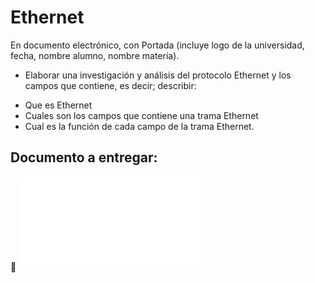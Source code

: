 # Ethernet
En documento electrónico, con Portada (incluye logo de la universidad, fecha, nombre alumno, nombre materia).
- Elaborar una investigación y análisis del protocolo Ethernet y los campos que contiene, es decir; describir:
+ Que es Ethernet
+ Cuales son los campos que contiene una trama Ethernet
+ Cual es la función de cada campo de la trama Ethernet.

## Documento a entregar:
:paperclip: ![Archivo adjunto de la actividad](Ethernet.pdf) 
